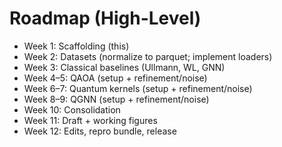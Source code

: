 # Roadmap (High-Level)

- Week 1: Scaffolding (this)
- Week 2: Datasets (normalize to parquet; implement loaders)
- Week 3: Classical baselines (Ullmann, WL, GNN)
- Week 4–5: QAOA (setup + refinement/noise)
- Week 6–7: Quantum kernels (setup + refinement/noise)
- Week 8–9: QGNN (setup + refinement/noise)
- Week 10: Consolidation
- Week 11: Draft + working figures
- Week 12: Edits, repro bundle, release
